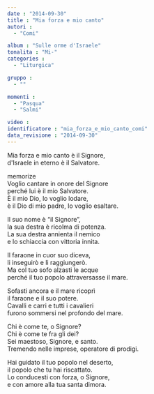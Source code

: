 ```yaml
---
date : "2014-09-30"
title : "Mia forza e mio canto"
autori : 
  - "Comi"

album : "Sulle orme d'Israele"
tonalita : "Mi-"
categories : 
  - "Liturgica"

gruppo : 
  - ""

momenti : 
  - "Pasqua"
  - "Salmi"

video : 
identificatore : "mia_forza_e_mio_canto_comi"
data_revisione : "2014-09-30"
---
```

  
  
  
  
  
  
  
  
  
Mia forza e mio canto è il Signore,   
d'Israele in eterno è il Salvatore.  
  
  
memorize  
Voglio cantare in onore del Signore   
perché lui è il mio Salvatore.   
È il mio Dio, lo voglio lodare,   
è il Dio di mio padre, lo voglio esaltare.  
  
  
Il suo nome è “il Signore”,   
la sua destra è ricolma di potenza.   
La sua destra annienta il nemico   
e lo schiaccia con vittoria innita.  
  
  
Il faraone in cuor suo diceva,   
li inseguirò e li raggiungerò.   
Ma col tuo sofo alzasti le acque   
perché il tuo popolo attraversasse il mare.  
  
  
Sofasti ancora e il mare ricoprì   
il faraone e il suo potere.   
Cavalli e carri e tutti i cavalieri   
furono sommersi nel profondo del mare.  
  
  
Chi è come te, o Signore?  
Chi è come te fra gli dei?  
Sei maestoso, Signore, e santo.  
Tremendo nelle imprese, operatore di prodigi.  
  
  
Hai guidato il tuo popolo nel deserto,  
il popolo che tu hai riscattato.  
Lo conducesti con forza, o Signore,  
e con amore alla tua santa dimora.  
  
